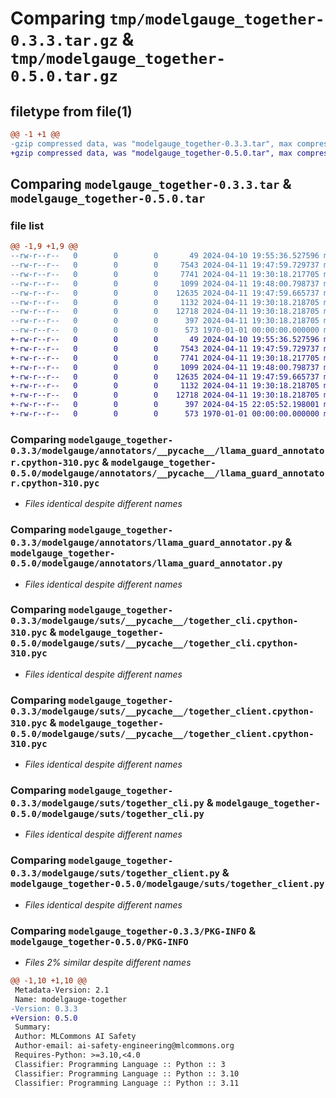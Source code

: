 # Comparing `tmp/modelgauge_together-0.3.3.tar.gz` & `tmp/modelgauge_together-0.5.0.tar.gz`

## filetype from file(1)

```diff
@@ -1 +1 @@
-gzip compressed data, was "modelgauge_together-0.3.3.tar", max compression
+gzip compressed data, was "modelgauge_together-0.5.0.tar", max compression
```

## Comparing `modelgauge_together-0.3.3.tar` & `modelgauge_together-0.5.0.tar`

### file list

```diff
@@ -1,9 +1,9 @@
--rw-r--r--   0        0        0       49 2024-04-10 19:55:36.527596 modelgauge_together-0.3.3/README.md
--rw-r--r--   0        0        0     7543 2024-04-11 19:47:59.729737 modelgauge_together-0.3.3/modelgauge/annotators/__pycache__/llama_guard_annotator.cpython-310.pyc
--rw-r--r--   0        0        0     7741 2024-04-11 19:30:18.217705 modelgauge_together-0.3.3/modelgauge/annotators/llama_guard_annotator.py
--rw-r--r--   0        0        0     1099 2024-04-11 19:48:00.798737 modelgauge_together-0.3.3/modelgauge/suts/__pycache__/together_cli.cpython-310.pyc
--rw-r--r--   0        0        0    12635 2024-04-11 19:47:59.665737 modelgauge_together-0.3.3/modelgauge/suts/__pycache__/together_client.cpython-310.pyc
--rw-r--r--   0        0        0     1132 2024-04-11 19:30:18.218705 modelgauge_together-0.3.3/modelgauge/suts/together_cli.py
--rw-r--r--   0        0        0    12718 2024-04-11 19:30:18.218705 modelgauge_together-0.3.3/modelgauge/suts/together_client.py
--rw-r--r--   0        0        0      397 2024-04-11 19:30:18.218705 modelgauge_together-0.3.3/pyproject.toml
--rw-r--r--   0        0        0      573 1970-01-01 00:00:00.000000 modelgauge_together-0.3.3/PKG-INFO
+-rw-r--r--   0        0        0       49 2024-04-10 19:55:36.527596 modelgauge_together-0.5.0/README.md
+-rw-r--r--   0        0        0     7543 2024-04-11 19:47:59.729737 modelgauge_together-0.5.0/modelgauge/annotators/__pycache__/llama_guard_annotator.cpython-310.pyc
+-rw-r--r--   0        0        0     7741 2024-04-11 19:30:18.217705 modelgauge_together-0.5.0/modelgauge/annotators/llama_guard_annotator.py
+-rw-r--r--   0        0        0     1099 2024-04-11 19:48:00.798737 modelgauge_together-0.5.0/modelgauge/suts/__pycache__/together_cli.cpython-310.pyc
+-rw-r--r--   0        0        0    12635 2024-04-11 19:47:59.665737 modelgauge_together-0.5.0/modelgauge/suts/__pycache__/together_client.cpython-310.pyc
+-rw-r--r--   0        0        0     1132 2024-04-11 19:30:18.218705 modelgauge_together-0.5.0/modelgauge/suts/together_cli.py
+-rw-r--r--   0        0        0    12718 2024-04-11 19:30:18.218705 modelgauge_together-0.5.0/modelgauge/suts/together_client.py
+-rw-r--r--   0        0        0      397 2024-04-15 22:05:52.198001 modelgauge_together-0.5.0/pyproject.toml
+-rw-r--r--   0        0        0      573 1970-01-01 00:00:00.000000 modelgauge_together-0.5.0/PKG-INFO
```

### Comparing `modelgauge_together-0.3.3/modelgauge/annotators/__pycache__/llama_guard_annotator.cpython-310.pyc` & `modelgauge_together-0.5.0/modelgauge/annotators/__pycache__/llama_guard_annotator.cpython-310.pyc`

 * *Files identical despite different names*

### Comparing `modelgauge_together-0.3.3/modelgauge/annotators/llama_guard_annotator.py` & `modelgauge_together-0.5.0/modelgauge/annotators/llama_guard_annotator.py`

 * *Files identical despite different names*

### Comparing `modelgauge_together-0.3.3/modelgauge/suts/__pycache__/together_cli.cpython-310.pyc` & `modelgauge_together-0.5.0/modelgauge/suts/__pycache__/together_cli.cpython-310.pyc`

 * *Files identical despite different names*

### Comparing `modelgauge_together-0.3.3/modelgauge/suts/__pycache__/together_client.cpython-310.pyc` & `modelgauge_together-0.5.0/modelgauge/suts/__pycache__/together_client.cpython-310.pyc`

 * *Files identical despite different names*

### Comparing `modelgauge_together-0.3.3/modelgauge/suts/together_cli.py` & `modelgauge_together-0.5.0/modelgauge/suts/together_cli.py`

 * *Files identical despite different names*

### Comparing `modelgauge_together-0.3.3/modelgauge/suts/together_client.py` & `modelgauge_together-0.5.0/modelgauge/suts/together_client.py`

 * *Files identical despite different names*

### Comparing `modelgauge_together-0.3.3/PKG-INFO` & `modelgauge_together-0.5.0/PKG-INFO`

 * *Files 2% similar despite different names*

```diff
@@ -1,10 +1,10 @@
 Metadata-Version: 2.1
 Name: modelgauge-together
-Version: 0.3.3
+Version: 0.5.0
 Summary: 
 Author: MLCommons AI Safety
 Author-email: ai-safety-engineering@mlcommons.org
 Requires-Python: >=3.10,<4.0
 Classifier: Programming Language :: Python :: 3
 Classifier: Programming Language :: Python :: 3.10
 Classifier: Programming Language :: Python :: 3.11
```

